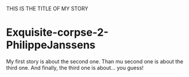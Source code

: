 THIS IS THE TITLE OF MY STORY

# Exquisite-corpse-2-PhilippeJanssens

My first story is about the second one.
Than mu second one is about the third one.
And finally, the third one is about... you guess!
